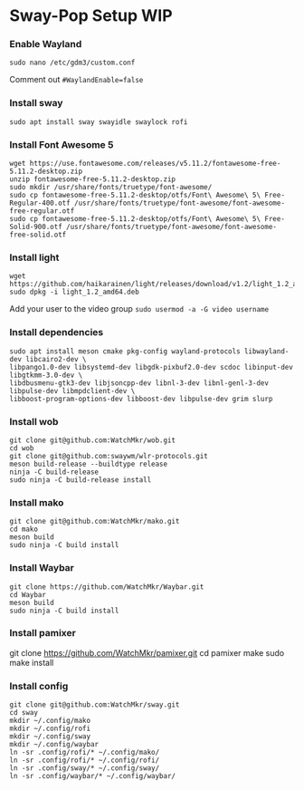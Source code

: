 # Sway-Pop Setup WIP

### Enable Wayland
```sudo nano /etc/gdm3/custom.conf```

Comment out `#WaylandEnable=false`

### Install sway
```sudo apt install sway swayidle swaylock rofi```

### Install Font Awesome 5
```
wget https://use.fontawesome.com/releases/v5.11.2/fontawesome-free-5.11.2-desktop.zip
unzip fontawesome-free-5.11.2-desktop.zip
sudo mkdir /usr/share/fonts/truetype/font-awesome/
sudo cp fontawesome-free-5.11.2-desktop/otfs/Font\ Awesome\ 5\ Free-Regular-400.otf /usr/share/fonts/truetype/font-awesome/font-awesome-free-regular.otf
sudo cp fontawesome-free-5.11.2-desktop/otfs/Font\ Awesome\ 5\ Free-Solid-900.otf /usr/share/fonts/truetype/font-awesome/font-awesome-free-solid.otf
```

### Install light
```
wget https://github.com/haikarainen/light/releases/download/v1.2/light_1.2_amd64.deb
sudo dpkg -i light_1.2_amd64.deb
```

Add your user to the video group
```sudo usermod -a -G video username```

### Install dependencies
```
sudo apt install meson cmake pkg-config wayland-protocols libwayland-dev libcairo2-dev \
libpango1.0-dev libsystemd-dev libgdk-pixbuf2.0-dev scdoc libinput-dev libgtkmm-3.0-dev \
libdbusmenu-gtk3-dev libjsoncpp-dev libnl-3-dev libnl-genl-3-dev libpulse-dev libmpdclient-dev \
libboost-program-options-dev libboost-dev libpulse-dev grim slurp
```

### Install wob
```
git clone git@github.com:WatchMkr/wob.git
cd wob
git clone git@github.com:swaywm/wlr-protocols.git
meson build-release --buildtype release
ninja -C build-release
sudo ninja -C build-release install
```

### Install mako
```
git clone git@github.com:WatchMkr/mako.git
cd mako
meson build
sudo ninja -C build install
```

### Install Waybar
```
git clone https://github.com/WatchMkr/Waybar.git
cd Waybar
meson build
sudo ninja -C build install
```

### Install pamixer
git clone https://github.com/WatchMkr/pamixer.git
cd pamixer
make
sudo make install

### Install config
```
git clone git@github.com:WatchMkr/sway.git
cd sway
mkdir ~/.config/mako
mkdir ~/.config/rofi
mkdir ~/.config/sway
mkdir ~/.config/waybar
ln -sr .config/rofi/* ~/.config/mako/
ln -sr .config/rofi/* ~/.config/rofi/
ln -sr .config/sway/* ~/.config/sway/
ln -sr .config/waybar/* ~/.config/waybar/
```
